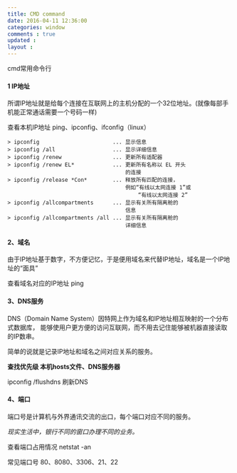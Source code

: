 ```yaml
---
title: CMD command 
date: 2016-04-11 12:36:00
categories: window
comments : true 
updated : 
layout : 
---
```


cmd常用命令行

#### 1 IP地址

所谓IP地址就是给每个连接在互联网上的主机分配的一个32位地址。(就像每部手机能正常通话需要一个号码一样)

查看本机IP地址 ping、ipconfig、ifconfig（linux）

    > ipconfig                       ... 显示信息
    > ipconfig /all                  ... 显示详细信息
    > ipconfig /renew                ... 更新所有适配器
    > ipconfig /renew EL*            ... 更新所有名称以 EL 开头
                                         的连接
    > ipconfig /release *Con*        ... 释放所有匹配的连接，
                                         例如“有线以太网连接 1”或
                                             “有线以太网连接 2”
    > ipconfig /allcompartments      ... 显示有关所有隔离舱的
                                         信息
    > ipconfig /allcompartments /all ... 显示有关所有隔离舱的
                                         详细信息
#### 2、域名

由于IP地址基于数字，不方便记忆，于是便用域名来代替IP地址，域名是一个IP地址的“面具”

查看域名对应的IP地址 ping

#### 3、DNS服务

DNS（Domain Name System）因特网上作为域名和IP地址相互映射的一个分布式数据库， 能够使用户更方便的访问互联网，而不用去记住能够被机器直接读取的IP数串。

简单的说就是记录IP地址和域名之间对应关系的服务。

**查找优先级 本机hosts文件、DNS服务器** 

ipconfig /flushdns 刷新DNS

#### 4、端口

端口号是计算机与外界通讯交流的出口，每个端口对应不同的服务。

*现实生活中，银行不同的窗口办理不同的业务。*

查看端口占用情况 netstat -an

常见端口号 80、8080、3306、21、22